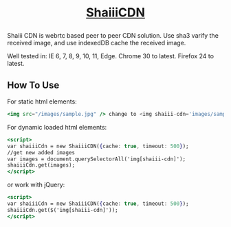 # <a href="http://shaiii.com"><p align="center">ShaiiiCDN</p></a>

Shaiii CDN is webrtc based peer to peer CDN solution.
Use sha3 varify the received image, and use indexedDB cache the received image.

Well tested in:
IE  6, 7, 8, 9, 10, 11, Edge.
Chrome 30 to latest. 
Firefox 24 to latest.


## How To Use

For static html elements:
```jsx
<img src="/images/sample.jpg" /> change to <img shaiii-cdn='images/sample.jgp' /> That's all.
```

For dynamic loaded html elements:
```jsx
<script>
var shaiiiCdn = new ShaiiiCDN({cache: true, timeout: 500});
//get new added images
var images = document.querySelectorAll('img[shaiii-cdn]');
shaiiiCdn.get(images);
</script>
```

or work with jQuery:
```jsx
<script>
var shaiiiCdn = new ShaiiiCDN({cache: true, timeout: 500});
shaiiiCdn.get($('img[shaiii-cdn]'));
</script>
```
